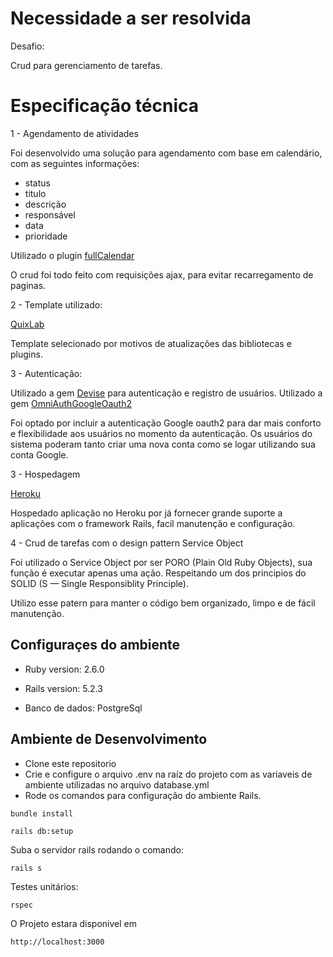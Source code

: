 
# Necessidade a ser resolvida
Desafio:

Crud para gerenciamento de tarefas.



# Especificação técnica

1 - Agendamento de atividades 

Foi desenvolvido uma solução para agendamento com base em calendário,
com as seguintes informações:
 - status
 - titulo
 - descrição
 - responsável
 - data
 - prioridade

Utilizado o plugin [fullCalendar](https://fullcalendar.io/)  

O crud foi todo feito com requisições ajax, para evitar recarregamento de paginas.

2 - Template utilizado:

[QuixLab](https://themewagon.com/themes/free-bootstrap-4-html5-admin-dashboard-template-quixlab/)

Template selecionado por motivos de atualizações das bibliotecas e plugins.

3 - Autenticação: 

Utilizado a gem [Devise](https://github.com/plataformatec/devise) para autenticação e registro de usuários.
Utilizado a gem [OmniAuthGoogleOauth2](https://github.com/zquestz/omniauth-google-oauth2)

Foi optado por incluir a autenticação Google oauth2 para dar mais conforto e flexibilidade aos usuários no momento da autenticação.
Os usuários do sistema poderam tanto criar uma nova conta como se logar utilizando sua conta Google.

3 - Hospedagem

[Heroku](https://task-manager-jhony.herokuapp.com/)

Hospedado aplicação no Heroku por já fornecer grande suporte a aplicações com o framework Rails, facil manutenção e configuração.

4 - Crud de tarefas com o design pattern Service Object

Foi utilizado o Service Object por ser PORO (Plain Old Ruby Objects), sua função é executar apenas uma ação. Respeitando um dos principios do SOLID (S — Single Responsiblity Principle).

Utilizo esse patern para manter o código bem organizado, limpo e de fácil manutenção.


## Configuraçes do ambiente

* Ruby version: 2.6.0

* Rails version: 5.2.3

* Banco de dados: PostgreSql


## Ambiente de Desenvolvimento
* Clone este repositorio
* Crie e configure o arquivo .env na raíz do projeto com as variaveis de ambiente utilizadas no arquivo database.yml
* Rode os comandos para configuração do ambiente Rails.

 `bundle install`


`rails db:setup`

Suba o servidor rails rodando o comando:
  
  `rails s`

Testes unitários:
 
   `rspec`

O Projeto estara disponivel em
 
  `http://localhost:3000`






